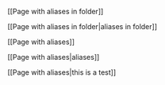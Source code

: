 [[Page with aliases in folder]]

[[Page with aliases in folder|aliases in folder]]

[[Page with aliases]]

[[Page with aliases|aliases]]

[[Page with aliases|this is a test]]
